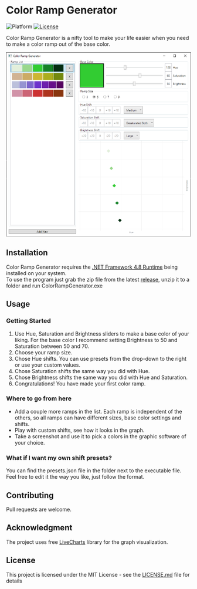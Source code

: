 ﻿# Color Ramp Generator
![Platform](https://img.shields.io/badge/platform-win--32%20%7C%20win--64-lightgrey) [![License](https://img.shields.io/badge/license-MIT-brightgreen)](/LICENSE.md)

Color Ramp Generator is a nifty tool to make your life easier when you need to make a color ramp out of the base color.

![Screenshot](/screenshot.png?raw=true)

## Installation
Color Ramp Generator requires the [.NET Framework 4.8 Runtime](https://dotnet.microsoft.com/download/dotnet-framework/net48) being installed on your system.  
To use the program just grab the zip file from the latest [release](https://github.com/Exerionius/ColorRampGenerator/releases), unzip it to a folder and run ColorRampGenerator.exe

## Usage

### Getting Started
1. Use Hue, Saturation and Brightness sliders to make a base color of your liking. For the base color I recommend setting Brightness to 50 and Saturation between 50 and 70.
2. Choose your ramp size.
3. Chose Hue shifts. You can use presets from the drop-down to the right or use your custom values.
4. Chose Saturation shifts the same way you did with Hue.
5. Chose Brightness shifts the same way you did with Hue and Saturation.
6. Congratulations! You have made your first color ramp.

### Where to go from here
* Add a couple more ramps in the list. Each ramp is independent of the others, so all ramps can have different sizes, base color settings and shifts.
* Play with custom shifts, see how it looks in the graph.
* Take a screenshot and use it to pick a colors in the graphic software of your choice.

### What if I want my own shift presets?
You can find the presets.json file in the folder next to the executable file. Feel free to edit it the way you like, just follow the format.

## Contributing
Pull requests are welcome.

## Acknowledgment
The project uses free [LiveCharts](https://github.com/Live-Charts/Live-Charts/) library for the graph visualization.

## License
This project is licensed under the MIT License - see the [LICENSE.md](/LICENSE.md) file for details